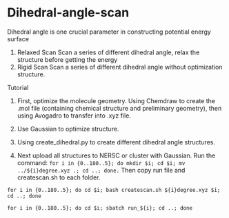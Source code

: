 # Dihedral-angle-scan

Dihedral angle is one crucial parameter in constructing potential energy surface 
1. Relaxed Scan
   Scan a series of different dihedral angle, relax the structure before getting the energy
2. Rigid Scan
   Scan a series of different dihedral angle without optimization structure.

Tutorial
1. First, optimize the molecule geometry. Using Chemdraw to create the .mol file (containing chemical structure and preliminary geometry), then using Avogadro to transfer into .xyz file.
2. Use Gaussian to optimize structure.

3. Using create_dihedral.py to create different dihedral angle structures.

4. Next upload all structures to NERSC or cluster with Gaussian. Run the command: `for i in {0..180..5}; do mkdir $i; cd $i; mv ../${i}degree.xyz .; cd ..; done.` Then copy run file and createscan.sh to each folder.

`for i in {0..180..5}; do cd $i; bash createscan.sh ${i}degree.xyz $i; cd ..; done`

`for i in {0..180..5}; do cd $i; sbatch run_${i}; cd ..; done`
